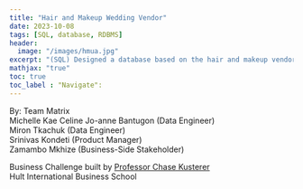 ```yaml
---
title: "Hair and Makeup Wedding Vendor"
date: 2023-10-08
tags: [SQL, database, RDBMS]
header:
  image: "/images/hmua.jpg"
excerpt: "(SQL) Designed a database based on the hair and makeup vendors information in San Francisco Bay Area . "
mathjax: "true"
toc: true
toc_label : "Navigate":
---
```

By: Team Matrix <br>
Michelle Kae Celine Jo-anne Bantugon (Data Engineer) <br>
Miron Tkachuk (Data Engineer) <br>
Srinivas Kondeti (Product Manager) <br>
Zamambo Mkhize (Business-Side Stakeholder) <br>


Business Challenge built by [Professor Chase Kusterer](https://github.com/chase-kusterer)<br>
Hult International Business School<br>
